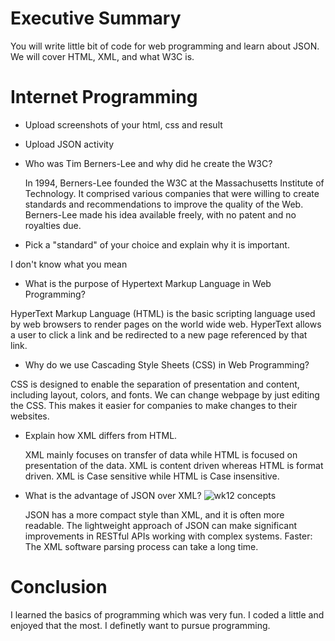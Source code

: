 # Executive Summary

You will write little bit of code for web programming and learn about JSON. We will cover HTML, XML, and what W3C is. 

# Internet Programming
* Upload screenshots of your html, css and result
* Upload JSON activity

* Who was Tim Berners-Lee and why did he create the W3C?

  In 1994, Berners-Lee founded the W3C at the Massachusetts Institute of Technology. It comprised various companies that were willing to create standards and recommendations to improve the quality of the Web. Berners-Lee made his idea available freely, with no patent and no royalties due.


* Pick a "standard" of your choice and explain why it is important.

I don't know what you mean


* What is the purpose of Hypertext Markup Language in Web Programming?

 HyperText Markup Language (HTML) is the basic scripting language used by web browsers to render pages on the world wide web. HyperText allows a user to click a link and be redirected to a new page referenced by that link.
* Why do we use Cascading Style Sheets (CSS) in Web Programming?

 CSS is designed to enable the separation of presentation and content, including layout, colors, and fonts. We can change webpage by just editing the CSS. This makes it easier for companies to make changes to their websites. 
  
* Explain how XML differs from HTML. 

   XML mainly focuses on transfer of data while HTML is focused on presentation of the data. XML is content driven whereas HTML is format driven. XML is Case sensitive while HTML is Case insensitive.

* What is the advantage of JSON over XML?
![wk12 concepts](https://user-images.githubusercontent.com/89600138/142659915-4f8ec6bc-937c-4900-9d6e-1ba94ba701b0.PNG)

   JSON has a more compact style than XML, and it is often more readable. The lightweight approach of JSON can make significant improvements in RESTful APIs working with complex systems. Faster: The XML software parsing process can take a long time.

# Conclusion

I learned the basics of programming which was very fun. I coded a little and enjoyed that the most. I definetly want to pursue programming.

